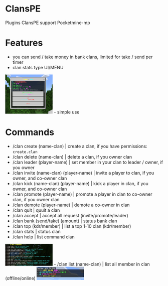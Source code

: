 # ClansPE
Plugins ClansPE support Pocketmine-mp

# Features
- you can send / take money in bank clans, limited for take / send per timer
- clan stats type UI/MENU
<img src="https://github.com/Ibenrm/ClansPE/blob/main/stats.png" alt="STATS" width="30%">
- simple use

# Commands
- /clan create (name-clan) | create a clan, if you have permissions: `create.clan`
- /clan delete (name-clan) | delete a clan, if you owner clan
- /clan leader (player-name) | set member in your clan to leader / owner, if you owner
- /clan invite (name-clan) (player-name) | invite a player to clan, if you owner, and co-owner clan
- /clan kick (name-clan) (player-name) | kick a player in clan, if you owner, and co-owner clan
- /clan promote (player-name) | promote a player in clan to co-owner clan, if you owner clan
- /clan demote (player-name) | demote a co-owner in clan
- /clan quit | quuit a clan
- /clan accept | accept all request (invite/promote/leader)
- /clan bank (send/take) (amount) | status bank clan
- /clan top (kdr/member) | list a top 1-10 clan (kdr/member)
- /clan stats | status clan
- /clan help | list command clan
<img src="https://github.com/Ibenrm/ClansPE/blob/main/command.png" alt="STATS" width="30%">
- /clan list (name-clan) | list all member in clan (offline/online)
<img src="https://github.com/Ibenrm/ClansPE/blob/main/list.png" alt="STATS" width="30%">
